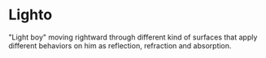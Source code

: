 # Lighto
"Light boy" moving rightward through different kind of surfaces that apply different behaviors on him as reflection, refraction and absorption.
